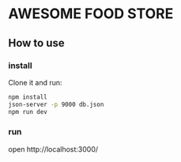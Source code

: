 # AWESOME FOOD STORE

## How to use


### install

Clone it and run:

```sh
npm install
json-server -p 9000 db.json
npm run dev
```

### run
open
http://localhost:3000/
